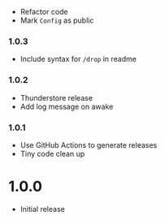 - Refactor code
- Mark `Config` as public

### 1.0.3
- Include syntax for `/drop` in readme

### 1.0.2
- Thunderstore release
- Add log message on awake

### 1.0.1
- Use GitHub Actions to generate releases
- Tiny code clean up

# 1.0.0
- Initial release
